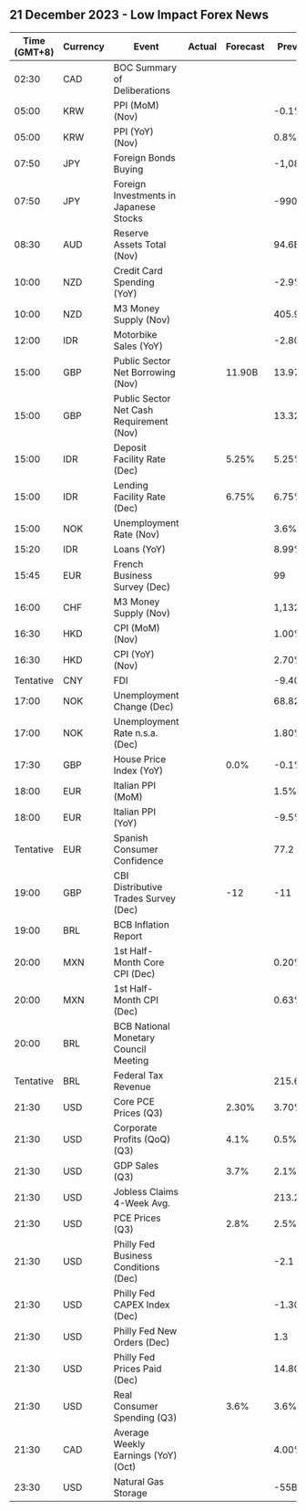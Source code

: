 ## 21 December 2023 - Low Impact Forex News

| Time (GMT+8) | Currency | Event | Actual | Forecast | Previous |
|------|----------|-------|--------|----------|----------|
| 02:30 | CAD | BOC Summary of Deliberations |  |  |  |
| 05:00 | KRW | PPI (MoM) (Nov) |  |  | -0.1% |
| 05:00 | KRW | PPI (YoY) (Nov) |  |  | 0.8% |
| 07:50 | JPY | Foreign Bonds Buying |  |  | -1,080.0B |
| 07:50 | JPY | Foreign Investments in Japanese Stocks |  |  | -990.6B |
| 08:30 | AUD | Reserve Assets Total (Nov) |  |  | 94.6B |
| 10:00 | NZD | Credit Card Spending (YoY) |  |  | -2.9% |
| 10:00 | NZD | M3 Money Supply (Nov) |  |  | 405.9B |
| 12:00 | IDR | Motorbike Sales (YoY) |  |  | -2.80% |
| 15:00 | GBP | Public Sector Net Borrowing (Nov) |  | 11.90B | 13.97B |
| 15:00 | GBP | Public Sector Net Cash Requirement (Nov) |  |  | 13.329B |
| 15:00 | IDR | Deposit Facility Rate (Dec) |  | 5.25% | 5.25% |
| 15:00 | IDR | Lending Facility Rate (Dec) |  | 6.75% | 6.75% |
| 15:00 | NOK | Unemployment Rate (Nov) |  |  | 3.6% |
| 15:20 | IDR | Loans (YoY) |  |  | 8.99% |
| 15:45 | EUR | French Business Survey (Dec) |  |  | 99 |
| 16:00 | CHF | M3 Money Supply (Nov) |  |  | 1,132.5B |
| 16:30 | HKD | CPI (MoM) (Nov) |  |  | 1.00% |
| 16:30 | HKD | CPI (YoY) (Nov) |  |  | 2.70% |
| Tentative | CNY | FDI |  |  | -9.40% |
| 17:00 | NOK | Unemployment Change (Dec) |  |  | 68.82K |
| 17:00 | NOK | Unemployment Rate n.s.a. (Dec) |  |  | 1.80% |
| 17:30 | GBP | House Price Index (YoY) |  | 0.0% | -0.1% |
| 18:00 | EUR | Italian PPI (MoM) |  |  | 1.5% |
| 18:00 | EUR | Italian PPI (YoY) |  |  | -9.5% |
| Tentative | EUR | Spanish Consumer Confidence |  |  | 77.2 |
| 19:00 | GBP | CBI Distributive Trades Survey (Dec) |  | -12 | -11 |
| 19:00 | BRL | BCB Inflation Report |  |  |  |
| 20:00 | MXN | 1st Half-Month Core CPI (Dec) |  |  | 0.20% |
| 20:00 | MXN | 1st Half-Month CPI (Dec) |  |  | 0.63% |
| 20:00 | BRL | BCB National Monetary Council Meeting |  |  |  |
| Tentative | BRL | Federal Tax Revenue |  |  | 215.60B |
| 21:30 | USD | Core PCE Prices (Q3) |  | 2.30% | 3.70% |
| 21:30 | USD | Corporate Profits (QoQ) (Q3) |  | 4.1% | 0.5% |
| 21:30 | USD | GDP Sales (Q3) |  | 3.7% | 2.1% |
| 21:30 | USD | Jobless Claims 4-Week Avg. |  |  | 213.25K |
| 21:30 | USD | PCE Prices (Q3) |  | 2.8% | 2.5% |
| 21:30 | USD | Philly Fed Business Conditions (Dec) |  |  | -2.1 |
| 21:30 | USD | Philly Fed CAPEX Index (Dec) |  |  | -1.30 |
| 21:30 | USD | Philly Fed New Orders (Dec) |  |  | 1.3 |
| 21:30 | USD | Philly Fed Prices Paid (Dec) |  |  | 14.80 |
| 21:30 | USD | Real Consumer Spending (Q3) |  | 3.6% | 3.6% |
| 21:30 | CAD | Average Weekly Earnings (YoY) (Oct) |  |  | 4.00% |
| 23:30 | USD | Natural Gas Storage |  |  | -55B |
